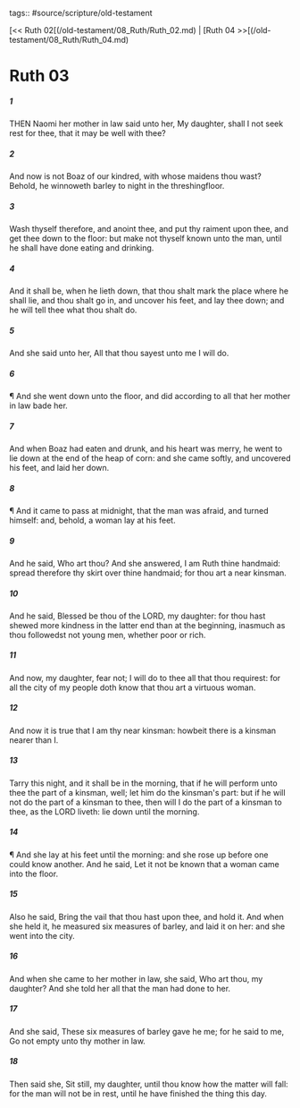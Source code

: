tags:: #source/scripture/old-testament

[<< Ruth 02[(/old-testament/08_Ruth/Ruth_02.md) | [Ruth 04 >>[(/old-testament/08_Ruth/Ruth_04.md)

# Ruth 03

##### 1

THEN Naomi her mother in law said unto her, My daughter, shall I not seek rest for thee, that it may be well with thee?

##### 2

And now is not Boaz of our kindred, with whose maidens thou wast? Behold, he winnoweth barley to night in the threshingfloor.

##### 3

Wash thyself therefore, and anoint thee, and put thy raiment upon thee, and get thee down to the floor: but make not thyself known unto the man, until he shall have done eating and drinking.

##### 4

And it shall be, when he lieth down, that thou shalt mark the place where he shall lie, and thou shalt go in, and uncover his feet, and lay thee down; and he will tell thee what thou shalt do.

##### 5

And she said unto her, All that thou sayest unto me I will do.

##### 6

¶ And she went down unto the floor, and did according to all that her mother in law bade her.

##### 7

And when Boaz had eaten and drunk, and his heart was merry, he went to lie down at the end of the heap of corn: and she came softly, and uncovered his feet, and laid her down.

##### 8

¶ And it came to pass at midnight, that the man was afraid, and turned himself: and, behold, a woman lay at his feet.

##### 9

And he said, Who art thou? And she answered, I am Ruth thine handmaid: spread therefore thy skirt over thine handmaid; for thou art a near kinsman.

##### 10

And he said, Blessed be thou of the LORD, my daughter: for thou hast shewed more kindness in the latter end than at the beginning, inasmuch as thou followedst not young men, whether poor or rich.

##### 11

And now, my daughter, fear not; I will do to thee all that thou requirest: for all the city of my people doth know that thou art a virtuous woman.

##### 12

And now it is true that I am thy near kinsman: howbeit there is a kinsman nearer than I.

##### 13

Tarry this night, and it shall be in the morning, that if he will perform unto thee the part of a kinsman, well; let him do the kinsman's part: but if he will not do the part of a kinsman to thee, then will I do the part of a kinsman to thee, as the LORD liveth: lie down until the morning.

##### 14

¶ And she lay at his feet until the morning: and she rose up before one could know another. And he said, Let it not be known that a woman came into the floor.

##### 15

Also he said, Bring the vail that thou hast upon thee, and hold it. And when she held it, he measured six measures of barley, and laid it on her: and she went into the city.

##### 16

And when she came to her mother in law, she said, Who art thou, my daughter? And she told her all that the man had done to her.

##### 17

And she said, These six measures of barley gave he me; for he said to me, Go not empty unto thy mother in law.

##### 18

Then said she, Sit still, my daughter, until thou know how the matter will fall: for the man will not be in rest, until he have finished the thing this day.
